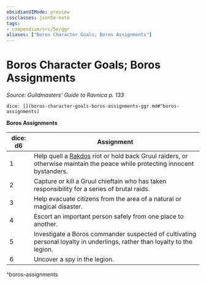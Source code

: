 ```yaml
---
obsidianUIMode: preview
cssclasses: json5e-note
tags:
- compendium/src/5e/ggr
aliases: ["Boros Character Goals; Boros Assignments"]
---
```

# Boros Character Goals; Boros Assignments
*Source: Guildmasters' Guide to Ravnica p. 133* 

`dice: [](boros-character-goals-boros-assignments-ggr.md#^boros-assignments)`

**Boros Assignments**

| dice: d6 | Assignment |
|----------|------------|
| 1 | Help quell a [Rakdos](/compendium/bestiary/npc/rakdos-ggr.md) riot or hold back Gruul raiders, or otherwise maintain the peace while protecting innocent bystanders. |
| 2 | Capture or kill a Gruul chieftain who has taken responsibility for a series of brutal raids. |
| 3 | Help evacuate citizens from the area of a natural or magical disaster. |
| 4 | Escort an important person safely from one place to another. |
| 5 | Investigate a Boros commander suspected of cultivating personal loyalty in underlings, rather than loyalty to the legion. |
| 6 | Uncover a spy in the legion. |
^boros-assignments